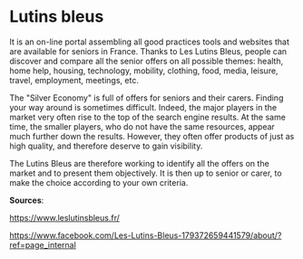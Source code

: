 # Lutins bleus

It is an on-line portal assembling all good practices tools and websites that are available for seniors in France. Thanks to Les Lutins Bleus, people can discover and compare all the senior offers on all possible themes: health, home help, housing, technology, mobility, clothing, food, media, leisure, travel, employment, meetings, etc.

The "Silver Economy" is full of offers for seniors and their carers. Finding your way around is sometimes difficult. Indeed, the major players in the market very often rise to the top of the search engine results. At the same time, the smaller players, who do not have the same resources, appear much further down the results. However, they often offer products of just as high quality, and therefore deserve to gain visibility.

The Lutins Bleus are therefore working to identify all the offers on the market and to present them objectively. It is then up to senior or carer, to make the choice according to your own criteria.

**Sources**:

https://www.leslutinsbleus.fr/

https://www.facebook.com/Les-Lutins-Bleus-179372659441579/about/?ref=page_internal